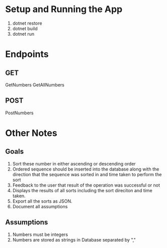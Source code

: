 # Setup and Running the App
1. dotnet restore
2. dotnet build
3. dotnet run

# Endpoints

## GET
GetNumbers
GetAllNumbers

## POST
PostNumbers

# Other Notes

## Goals
1. Sort these number in either ascending or descending order
2. Ordered sequence should be inserted into the database along with the direction that the sequence was sorted in and time taken to perform the sort
3. Feedback to the user that result of the operation was successful or not
4. Displays the results of all sorts including the sort direciton and time taken.
5. Export all the sorts as JSON.
6. Document all assumptions

## Assumptions
1. Numbers must be integers
2. Numbers are stored as strings in Database separated by ","
